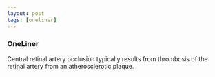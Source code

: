 ```yaml
---
layout: post
tags: [oneliner]
---
```



### OneLiner

Central retinal artery occlusion typically results from thrombosis of the retinal artery from an atherosclerotic plaque.

